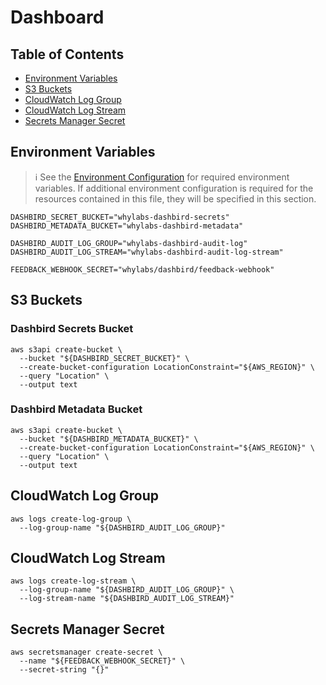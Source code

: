 # Dashboard

## Table of Contents

- [Environment Variables](#environment-variables)
- [S3 Buckets](#s3-buckets)
- [CloudWatch Log Group](#cloudwatch-log-group)
- [CloudWatch Log Stream](#cloudwatch-log-stream)
- [Secrets Manager Secret](#secrets-manager-secret)

## Environment Variables

> :information_source: See the [Environment Configuration](../../README.md#environment-configuration)
> for required environment variables. If additional environment configuration is
> required for the resources contained in this file, they will be specified in
> this section.

```shell
DASHBIRD_SECRET_BUCKET="whylabs-dashbird-secrets"
DASHBIRD_METADATA_BUCKET="whylabs-dashbird-metadata"

DASHBIRD_AUDIT_LOG_GROUP="whylabs-dashbird-audit-log"
DASHBIRD_AUDIT_LOG_STREAM="whylabs-dashbird-audit-log-stream"

FEEDBACK_WEBHOOK_SECRET="whylabs/dashbird/feedback-webhook"
```

## S3 Buckets

### Dashbird Secrets Bucket

```shell
aws s3api create-bucket \
  --bucket "${DASHBIRD_SECRET_BUCKET}" \
  --create-bucket-configuration LocationConstraint="${AWS_REGION}" \
  --query "Location" \
  --output text
```

### Dashbird Metadata Bucket

```shell
aws s3api create-bucket \
  --bucket "${DASHBIRD_METADATA_BUCKET}" \
  --create-bucket-configuration LocationConstraint="${AWS_REGION}" \
  --query "Location" \
  --output text
```

## CloudWatch Log Group

```shell
aws logs create-log-group \
  --log-group-name "${DASHBIRD_AUDIT_LOG_GROUP}"
```

## CloudWatch Log Stream

```shell
aws logs create-log-stream \
  --log-group-name "${DASHBIRD_AUDIT_LOG_GROUP}" \
  --log-stream-name "${DASHBIRD_AUDIT_LOG_STREAM}"
```

## Secrets Manager Secret

```shell
aws secretsmanager create-secret \
  --name "${FEEDBACK_WEBHOOK_SECRET}" \
  --secret-string "{}"
```
